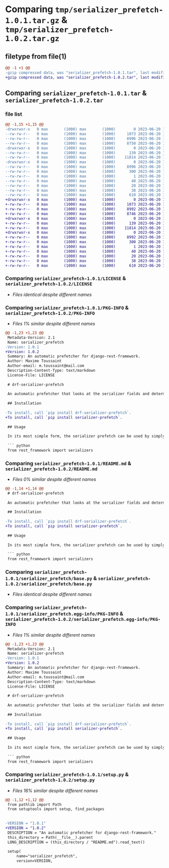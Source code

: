 # Comparing `tmp/serializer_prefetch-1.0.1.tar.gz` & `tmp/serializer_prefetch-1.0.2.tar.gz`

## filetype from file(1)

```diff
@@ -1 +1 @@
-gzip compressed data, was "serializer_prefetch-1.0.1.tar", last modified: Tue Jun 20 15:04:40 2023, max compression
+gzip compressed data, was "serializer_prefetch-1.0.2.tar", last modified: Tue Jun 20 15:37:06 2023, max compression
```

## Comparing `serializer_prefetch-1.0.1.tar` & `serializer_prefetch-1.0.2.tar`

### file list

```diff
@@ -1,15 +1,15 @@
-drwxrwxr-x   0 max       (1000) max       (1000)        0 2023-06-20 15:04:40.897017 serializer_prefetch-1.0.1/
--rw-rw-r--   0 max       (1000) max       (1000)     1073 2023-06-20 13:02:29.000000 serializer_prefetch-1.0.1/LICENSE
--rw-rw-r--   0 max       (1000) max       (1000)     8996 2023-06-20 15:04:40.897017 serializer_prefetch-1.0.1/PKG-INFO
--rw-rw-r--   0 max       (1000) max       (1000)     8750 2023-06-20 14:39:57.000000 serializer_prefetch-1.0.1/README.md
-drwxrwxr-x   0 max       (1000) max       (1000)        0 2023-06-20 15:04:40.897017 serializer_prefetch-1.0.1/serializer_prefetch/
--rw-rw-r--   0 max       (1000) max       (1000)      139 2023-06-20 14:41:43.000000 serializer_prefetch-1.0.1/serializer_prefetch/__init__.py
--rw-rw-r--   0 max       (1000) max       (1000)    11814 2023-06-20 14:27:16.000000 serializer_prefetch-1.0.1/serializer_prefetch/base.py
-drwxrwxr-x   0 max       (1000) max       (1000)        0 2023-06-20 15:04:40.897017 serializer_prefetch-1.0.1/serializer_prefetch.egg-info/
--rw-rw-r--   0 max       (1000) max       (1000)     8996 2023-06-20 15:04:40.000000 serializer_prefetch-1.0.1/serializer_prefetch.egg-info/PKG-INFO
--rw-rw-r--   0 max       (1000) max       (1000)      300 2023-06-20 15:04:40.000000 serializer_prefetch-1.0.1/serializer_prefetch.egg-info/SOURCES.txt
--rw-rw-r--   0 max       (1000) max       (1000)        1 2023-06-20 15:04:40.000000 serializer_prefetch-1.0.1/serializer_prefetch.egg-info/dependency_links.txt
--rw-rw-r--   0 max       (1000) max       (1000)       40 2023-06-20 15:04:40.000000 serializer_prefetch-1.0.1/serializer_prefetch.egg-info/requires.txt
--rw-rw-r--   0 max       (1000) max       (1000)       20 2023-06-20 15:04:40.000000 serializer_prefetch-1.0.1/serializer_prefetch.egg-info/top_level.txt
--rw-rw-r--   0 max       (1000) max       (1000)       38 2023-06-20 15:04:40.897017 serializer_prefetch-1.0.1/setup.cfg
--rw-rw-r--   0 max       (1000) max       (1000)      610 2023-06-20 15:04:14.000000 serializer_prefetch-1.0.1/setup.py
+drwxrwxr-x   0 max       (1000) max       (1000)        0 2023-06-20 15:37:06.337741 serializer_prefetch-1.0.2/
+-rw-rw-r--   0 max       (1000) max       (1000)     1073 2023-06-20 13:02:29.000000 serializer_prefetch-1.0.2/LICENSE
+-rw-rw-r--   0 max       (1000) max       (1000)     8992 2023-06-20 15:37:06.337741 serializer_prefetch-1.0.2/PKG-INFO
+-rw-rw-r--   0 max       (1000) max       (1000)     8746 2023-06-20 15:36:55.000000 serializer_prefetch-1.0.2/README.md
+drwxrwxr-x   0 max       (1000) max       (1000)        0 2023-06-20 15:37:06.337741 serializer_prefetch-1.0.2/serializer_prefetch/
+-rw-rw-r--   0 max       (1000) max       (1000)      139 2023-06-20 14:41:43.000000 serializer_prefetch-1.0.2/serializer_prefetch/__init__.py
+-rw-rw-r--   0 max       (1000) max       (1000)    11814 2023-06-20 14:27:16.000000 serializer_prefetch-1.0.2/serializer_prefetch/base.py
+drwxrwxr-x   0 max       (1000) max       (1000)        0 2023-06-20 15:37:06.337741 serializer_prefetch-1.0.2/serializer_prefetch.egg-info/
+-rw-rw-r--   0 max       (1000) max       (1000)     8992 2023-06-20 15:37:06.000000 serializer_prefetch-1.0.2/serializer_prefetch.egg-info/PKG-INFO
+-rw-rw-r--   0 max       (1000) max       (1000)      300 2023-06-20 15:37:06.000000 serializer_prefetch-1.0.2/serializer_prefetch.egg-info/SOURCES.txt
+-rw-rw-r--   0 max       (1000) max       (1000)        1 2023-06-20 15:37:06.000000 serializer_prefetch-1.0.2/serializer_prefetch.egg-info/dependency_links.txt
+-rw-rw-r--   0 max       (1000) max       (1000)       40 2023-06-20 15:37:06.000000 serializer_prefetch-1.0.2/serializer_prefetch.egg-info/requires.txt
+-rw-rw-r--   0 max       (1000) max       (1000)       20 2023-06-20 15:37:06.000000 serializer_prefetch-1.0.2/serializer_prefetch.egg-info/top_level.txt
+-rw-rw-r--   0 max       (1000) max       (1000)       38 2023-06-20 15:37:06.337741 serializer_prefetch-1.0.2/setup.cfg
+-rw-rw-r--   0 max       (1000) max       (1000)      610 2023-06-20 15:37:04.000000 serializer_prefetch-1.0.2/setup.py
```

### Comparing `serializer_prefetch-1.0.1/LICENSE` & `serializer_prefetch-1.0.2/LICENSE`

 * *Files identical despite different names*

### Comparing `serializer_prefetch-1.0.1/PKG-INFO` & `serializer_prefetch-1.0.2/PKG-INFO`

 * *Files 1% similar despite different names*

```diff
@@ -1,23 +1,23 @@
 Metadata-Version: 2.1
 Name: serializer_prefetch
-Version: 1.0.1
+Version: 1.0.2
 Summary: An automatic prefetcher for django-rest-framework.
 Author: Maxime Toussaint
 Author-email: m.toussaint@mail.com
 Description-Content-Type: text/markdown
 License-File: LICENSE
 
 # drf-serializer-prefetch
 
 An automatic prefetcher that looks at the serializer fields and determines what needs to be prefetched accordingly.
 
 ## Installation
 
-To install, call `pip install drf-serializer-prefetch`.
+To install, call `pip install serializer-prefetch`.
 
 ## Usage
 
 In its most simple form, the serializer prefetch can be used by simply adding `PrefetchingSerializerMixin` to the class definition of the model serializer you want to allow automatic prefetching for like so:
 
 ``` python
 from rest_framework import serializers
```

### Comparing `serializer_prefetch-1.0.1/README.md` & `serializer_prefetch-1.0.2/README.md`

 * *Files 0% similar despite different names*

```diff
@@ -1,14 +1,14 @@
 # drf-serializer-prefetch
 
 An automatic prefetcher that looks at the serializer fields and determines what needs to be prefetched accordingly.
 
 ## Installation
 
-To install, call `pip install drf-serializer-prefetch`.
+To install, call `pip install serializer-prefetch`.
 
 ## Usage
 
 In its most simple form, the serializer prefetch can be used by simply adding `PrefetchingSerializerMixin` to the class definition of the model serializer you want to allow automatic prefetching for like so:
 
 ``` python
 from rest_framework import serializers
```

### Comparing `serializer_prefetch-1.0.1/serializer_prefetch/base.py` & `serializer_prefetch-1.0.2/serializer_prefetch/base.py`

 * *Files identical despite different names*

### Comparing `serializer_prefetch-1.0.1/serializer_prefetch.egg-info/PKG-INFO` & `serializer_prefetch-1.0.2/serializer_prefetch.egg-info/PKG-INFO`

 * *Files 1% similar despite different names*

```diff
@@ -1,23 +1,23 @@
 Metadata-Version: 2.1
 Name: serializer-prefetch
-Version: 1.0.1
+Version: 1.0.2
 Summary: An automatic prefetcher for django-rest-framework.
 Author: Maxime Toussaint
 Author-email: m.toussaint@mail.com
 Description-Content-Type: text/markdown
 License-File: LICENSE
 
 # drf-serializer-prefetch
 
 An automatic prefetcher that looks at the serializer fields and determines what needs to be prefetched accordingly.
 
 ## Installation
 
-To install, call `pip install drf-serializer-prefetch`.
+To install, call `pip install serializer-prefetch`.
 
 ## Usage
 
 In its most simple form, the serializer prefetch can be used by simply adding `PrefetchingSerializerMixin` to the class definition of the model serializer you want to allow automatic prefetching for like so:
 
 ``` python
 from rest_framework import serializers
```

### Comparing `serializer_prefetch-1.0.1/setup.py` & `serializer_prefetch-1.0.2/setup.py`

 * *Files 16% similar despite different names*

```diff
@@ -1,12 +1,12 @@
 from pathlib import Path
 from setuptools import setup, find_packages
 
 
-VERSION = "1.0.1"
+VERSION = "1.0.2"
 DESCRIPTION = "An automatic prefetcher for django-rest-framework."
 this_directory = Path(__file__).parent
 LONG_DESCRIPTION = (this_directory / "README.md").read_text()
 
 setup(
     name="serializer_prefetch",
     version=VERSION,
```

